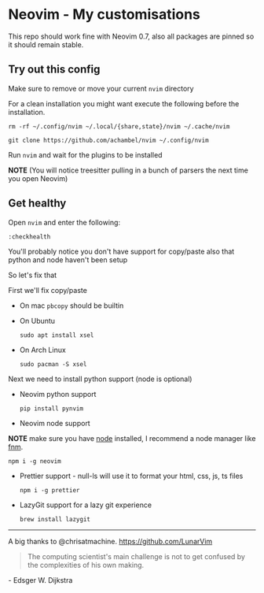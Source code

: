 # Neovim - My customisations

This repo should work fine with Neovim 0.7, also all packages are pinned so it should remain stable.

## Try out this config

Make sure to remove or move your current `nvim` directory

For a clean installation you might want execute the following before the installation.

```
rm -rf ~/.config/nvim ~/.local/{share,state}/nvim ~/.cache/nvim
```

```
git clone https://github.com/achambel/nvim ~/.config/nvim
```

Run `nvim` and wait for the plugins to be installed

**NOTE** (You will notice treesitter pulling in a bunch of parsers the next time you open Neovim)

## Get healthy

Open `nvim` and enter the following:

```
:checkhealth
```

You'll probably notice you don't have support for copy/paste also that python and node haven't been setup

So let's fix that

First we'll fix copy/paste

- On mac `pbcopy` should be builtin

- On Ubuntu

  ```
  sudo apt install xsel
  ```

- On Arch Linux

  ```
  sudo pacman -S xsel
  ```

Next we need to install python support (node is optional)

- Neovim python support

  ```
  pip install pynvim
  ```

- Neovim node support

**NOTE** make sure you have [node](https://nodejs.org/en/) installed, I recommend a node manager like [fnm](https://github.com/Schniz/fnm).

```
npm i -g neovim
```

- Prettier support - null-ls will use it to format your html, css, js, ts files

  ```
  npm i -g prettier
  ```

- LazyGit support for a lazy git experience

  ```
  brew install lazygit
  ```

---

A big thanks to @chrisatmachine. https://github.com/LunarVim

> The computing scientist's main challenge is not to get confused by the complexities of his own making.

\- Edsger W. Dijkstra
